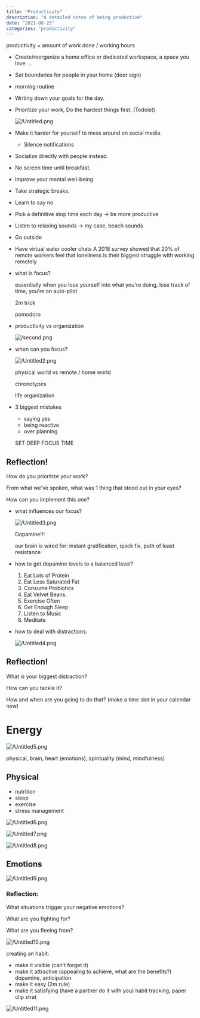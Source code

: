 ```yaml
---
title: "Productivity"
description: "A detailed notes of being productive"
date: "2021-08-25"
categories: "productivity"
---
```


productivity = amount of work done / working hours

- Create/reorganize a home office or dedicated workspace, a space you love. ...
- Set boundaries for people in your home (door sign)
- morning routine
- Writing down your goals for the day.
- Prioritize your work, Do the hardest things first. (Todoist)

  ![/Untitled.png](/Untitled.png)

- Make it harder for yourself to mess around on social media.
  - Silence notifications
- Socialize directly with people instead.
- No screen time until breakfast.
- Improve your mental well-being
- Take strategic breaks.
- Learn to say no
- Pick a definitive stop time each day -> be more productive
- Listen to relaxing sounds → my case, beach sounds
- Go outside
- Have virtual water cooler chats
  A 2018 survey showed that 20% of remote workers feel that loneliness is their biggest struggle with working remotely

- what is focus?

  essentially when you lose yourself into what you're doing, lose track of time, you're on auto-pilot

  2m trick

  pomodoro

- productivity vs organization

  ![/second.png](/second.png)

- when can you focus?

  ![/Untitled2.png](/Untitled2.png)

  physical world vs remote / home world

  chronotypes

  life organization

- 3 biggest mistakes

  - saying yes
  - being reactive
  - over planning

  SET DEEP FOCUS TIME

## Reflection!

How do you prioritize your work?

From what we've spoken, what was 1 thing that stood out in your eyes?

How can you implement this one?

- what influences our focus?

  ![/Untitled3.png](/Untitled3.png)

  Dopamine!!!

  our brain is wired for: instant gratification, quick fix, path of least resistance

- how to get dopamine levels to a balanced level?

  1. Eat Lots of Protein
  2. Eat Less Saturated Fat
  3. Consume Probiotics
  4. Eat Velvet Beans.
  5. Exercise Often
  6. Get Enough Sleep
  7. Listen to Music
  8. Meditate

- how to deal with distractions:

  ![/Untitled4.png](/Untitled4.png)

## Reflection!

What is your biggest distraction?

How can you tackle it?

How and when are you going to do that? (make a time slot in your calendar now)

# Energy

![/Untitled5.png](/Untitled5.png)

physical, brain, heart (emotions), spirituality (mind, mindfulness)

## Physical

- nutrition
- sleep
- exercise
- stress management

![/Untitled6.png](/Untitled6.png)

![/Untitled7.png](/Untitled7.png)

![/Untitled8.png](/Untitled8.png)

## Emotions

![/Untitled9.png](/Untitled9.png)

### Reflection:

What situations trigger your negative emotions?

What are you fighting for?

What are you fleeing from?

![/Untitled10.png](/Untitled10.png)

creating an habit:

- make it visible (can't forget it)
- make it attractive (appealing to achieve, what are the benefits?) dopamine, anticipation
- make it easy (2m rule)
- make it satisfying (have a partner do it with you) habit tracking, paper clip strat

![/Untitled11.png](/Untitled11.png)

